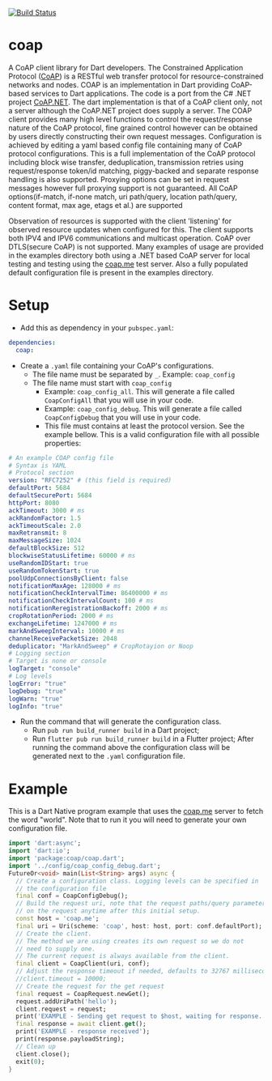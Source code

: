 [![Build Status](https://travis-ci.org/shamblett/coap.svg?branch=master)](https://travis-ci.org/shamblett/coap)
# coap
A CoAP client library for Dart developers.
The Constrained Application Protocol ([CoAP](https://datatracker.ietf.org/doc/draft-ietf-core-coap/))
is a RESTful web transfer protocol for resource-constrained networks and nodes.
COAP is an implementation in Dart providing CoAP-based services to Dart applications.
The code is a port from the C# .NET project [CoAP.NET](https://github.com/smeshlink/CoAP.NET). The dart implementation is that
of a CoAP client only, not a server although the CoAP.NET project does supply a server.
The COAP client provides many high level functions to control the request/response nature of the CoAP protocol,
fine grained control however can be obtained by users directly constructing their own request messages.
Configuration is achieved by editing a yaml based config file containing many of CoAP protocol configurations.
This is a full implementation of the CoAP protocol including block wise transfer, deduplication, transmission retries using
request/response token/id matching, piggy-backed and separate response handling is also supported. Proxying options can be set in request messages however full proxying support is
not guaranteed. All CoAP options(if-match, if-none match, uri path/query, location path/query, content format, max age,
etags et al.) are supported

Observation of resources is supported with the client 'listening' for observed resource updates
when configured for this. The client supports both IPV4 and IPV6 communications and multicast operation. CoAP
over DTLS(secure CoAP) is not supported.
Many examples of usage are provided in the examples directory both using a .NET based CoAP server for local testing
and testing using the [coap.me](http://coap.me/) test server. Also a fully populated default configuration
file is present in the examples directory.
# Setup
* Add this as dependency in your `pubspec.yaml`:
````yaml
dependencies:
  coap:
````
* Create a `.yaml` file containing your CoAP's configurations.
    * The file name must be separated by `_`. Example: `coap_config`
    * The file name must start with `coap_config`
        * Example: `coap_config_all`. This will generate a file called `CoapConfigAll` that you will use in your code.
        * Example: `coap_config_debug`. This will generate a file called `CoapConfigDebug` that you will use in your code.
        * This file must contains at least the protocol version. See the example bellow.
          This is a valid configuration file with all possible properties:
````yaml
# An example COAP config file
# Syntax is YAML
# Protocol section
version: "RFC7252" # (this field is required)
defaultPort: 5684
defaultSecurePort: 5684
httpPort: 8080
ackTimeout: 3000 # ms
ackRandomFactor: 1.5
ackTimeoutScale: 2.0
maxRetransmit: 8
maxMessageSize: 1024
defaultBlockSize: 512
blockwiseStatusLifetime: 60000 # ms
useRandomIDStart: true
useRandomTokenStart: true
poolUdpConnectionsByClient: false
notificationMaxAge: 128000 # ms
notificationCheckIntervalTime: 86400000 # ms
notificationCheckIntervalCount: 100 # ms
notificationReregistrationBackoff: 2000 # ms
cropRotationPeriod: 2000 # ms
exchangeLifetime: 1247000 # ms
markAndSweepInterval: 10000 # ms
channelReceivePacketSize: 2048
deduplicator: "MarkAndSweep" # CropRotayion or Noop
# Logging section
# Target is none or console
logTarget: "console"
# Log levels
logError: "true"
logDebug: "true"
logWarn: "true"
logInfo: "true"
````
* Run the command that will generate the configuration class.
    * Run `pub run build_runner build` in a Dart project;
    * Run `flutter pub run build_runner build` in a Flutter project;
      After running the command above the configuration class will be generated next to the `.yaml` configuration file.
# Example
This is a Dart Native program example that uses the [coap.me](http://coap.me/) server to fetch the word "world". Note that to run it you will need to generate your own configuration file.
````dart
import 'dart:async';
import 'dart:io';
import 'package:coap/coap.dart';
import '../config/coap_config_debug.dart';
FutureOr<void> main(List<String> args) async {
  // Create a configuration class. Logging levels can be specified in
  // the configuration file
  final conf = CoapConfigDebug();
  // Build the request uri, note that the request paths/query parameters can be changed
  // on the request anytime after this initial setup.
  const host = 'coap.me';
  final uri = Uri(scheme: 'coap', host: host, port: conf.defaultPort);
  // Create the client.
  // The method we are using creates its own request so we do not
  // need to supply one.
  // The current request is always available from the client.
  final client = CoapClient(uri, conf);
  // Adjust the response timeout if needed, defaults to 32767 milliseconds
  //client.timeout = 10000;
  // Create the request for the get request
  final request = CoapRequest.newGet();
  request.addUriPath('hello');
  client.request = request;
  print('EXAMPLE - Sending get request to $host, waiting for response....');
  final response = await client.get();
  print('EXAMPLE - response received');
  print(response.payloadString);
  // Clean up
  client.close();
  exit(0);
}
````
